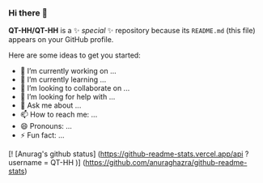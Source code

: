 ### Hi there 👋

**QT-HH/QT-HH** is a ✨ _special_ ✨ repository because its `README.md` (this file) appears on your GitHub profile.

Here are some ideas to get you started:

- 🔭 I’m currently working on ...
- 🌱 I’m currently learning ...
- 👯 I’m looking to collaborate on ...
- 🤔 I’m looking for help with ...
- 💬 Ask me about ...
- 📫 How to reach me: ...
- 😄 Pronouns: ...
- ⚡ Fun fact: ...

[! [Anurag's github status] (https://github-readme-stats.vercel.app/api ? username = QT-HH )] (https://github.com/anuraghazra/github-readme-stats)
